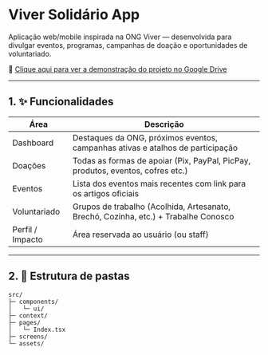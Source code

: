 # Viver Solidário App

Aplicação web/mobile inspirada na ONG Viver — desenvolvida para divulgar eventos, programas, campanhas de doação e oportunidades de voluntariado.

🎥 [Clique aqui para ver a demonstração do projeto no Google Drive](https://drive.google.com/file/d/1Gk96aUQ6a6g4gfAsgwyc0Il2ZUtBjBzX/view?usp=drive_link)

---

## 1. ✨ Funcionalidades

| Área | Descrição |
|------|-----------|
| Dashboard | Destaques da ONG, próximos eventos, campanhas ativas e atalhos de participação |
| Doações | Todas as formas de apoiar (Pix, PayPal, PicPay, produtos, eventos, cofres etc.) |
| Eventos | Lista dos eventos mais recentes com link para os artigos oficiais |
| Voluntariado | Grupos de trabalho (Acolhida, Artesanato, Brechó, Cozinha, etc.) + Trabalhe Conosco |
| Perfil / Impacto | Área reservada ao usuário (ou staff) |

---

## 2. 📂 Estrutura de pastas

```
src/
├─ components/            
│   └─ ui/                
├─ context/              
├─ pages/               
│   └─ Index.tsx          
├─ screens/               
└─ assets/                
```

